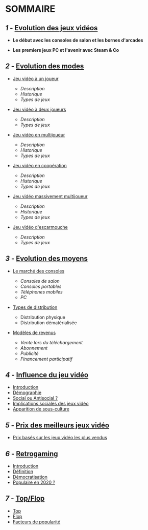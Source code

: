 # **SOMMAIRE**

## **_1_ -** [Evolution des jeux vidéos](Evolution_JV.md)

- **Le début avec les consoles de salon et les bornes d'arcades**

- **Les premiers jeux PC et l'avenir avec Steam & Co**

## **_2_ -** [Evolution des modes](Evolution_des_modes.md)

- [Jeu vidéo à un joueur](Evolution_des_modes.md#jeu-vidéo-à-un-joueur)
  - *Description*
  - *Historique*
  - *Types de jeux*

- [Jeu vidéo à deux joueurs](Evolution_des_modes.md#jeu-vidéo-à-deux-joueurs)
  - *Description*
  - *Types de jeux*

- [Jeu vidéo en multijoueur](Evolution_des_modes.md#jeu-vidéo-en-multijoueur)
  - *Description*
  - *Historique*
  - *Types de jeux*

- [Jeu vidéo en coopération](Evolution_des_modes.md#jeu-vidéo-en-coopération)
  - *Description*
  - *Historique*
  - *Types de jeux*

- [Jeu vidéo massivement multijoueur](Evolution_des_modes.md#jeu-vidéo-massivement-multijoueur)
  - *Description*
  - *Historique*
  - *Types de jeux*

- [Jeu vidéo d'escarmouche](Evolution_des_modes.md#jeu-vidéo-descarmouche)
  - *Description*
  - *Types de jeux*

## **_3_ -** [Evolution des moyens](Evolution_des_moyens.md)
- [Le marché des consoles](Evolution_des_moyens.md#le-marché-des-consoles)
  - *Consoles de salon*
  - *Consoles portables*
  - *Téléphones mobiles*
  - *PC*

- [Types de distribution](Evolution_des_moyens.md#types-de-distribution)
  - Distribution physique
  - Distribution dématérialisée 

- [Modèles de revenus](Evolution_des_moyens.md#modèles-de-revenus)
  - *Vente lors du téléchargement*
  - *Abonnement*
  - *Publicité* 
  - *Financement participatif*

## **_4_ -** [Influence du jeu vidéo](Influence_JV_Culture.md)
- [Introduction](Influence_JV_Culture.md#introduction)
- [Démographie](Influence_JV_Culture.md#démographie)
- [Social ou Antisocial ?](Influence_JV_Culture.md#social-ou-antisocial-)
- [Implications sociales des jeux vidéo](Influence_JV_Culture.md#implications-sociales-des-jeux-vidéo)
- [Apparition de sous-culture](Influence_JV_Culture.md#apparition-de-sousculture)

## **_5_ -** [Prix des meilleurs jeux vidéo](Prix_des_meilleurs_JV.md)
- [Prix basés sur les jeux vidéo les plus vendus](Prix_des_meilleurs_JV.md#prix-basés-sur-les-jeux-vidéo-les-plus-vendus)

## **_6_ -** [Retrogaming](Retrogaming.md)
- [Introduction](Retrogaming.md#qu'est-ce-que-c'est-)
- [Définition](Retrogaming.md#oui-mais-ça-veut-dire-quoi-)
- [Démocratisation](Retrogaming.md#qui-joue-à-ces-jeux-vidéo-)
- [Populaire en 2020 ?](Retrogaming.md#mais-est-ce-que-ça-devient-populaire-)

## **_7_ -** [Top/Flop](Top_flop.md)
- [Top](Top_flop.md#top)
- [Flop](Top_flop.md#flop)
- [Facteurs de popularité](Top_flop.md#les-différents-facteurs)


